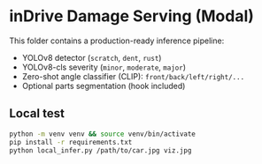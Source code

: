 # inDrive Damage Serving (Modal)

This folder contains a production-ready inference pipeline:
- YOLOv8 detector (`scratch`, `dent`, `rust`)
- YOLOv8-cls severity (`minor`, `moderate`, `major`)
- Zero-shot angle classifier (CLIP): `front/back/left/right/...`
- Optional parts segmentation (hook included)

## Local test
```bash
python -m venv venv && source venv/bin/activate
pip install -r requirements.txt
python local_infer.py /path/to/car.jpg viz.jpg
